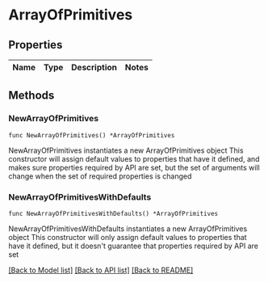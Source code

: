 # ArrayOfPrimitives

## Properties

Name | Type | Description | Notes
------------ | ------------- | ------------- | -------------

## Methods

### NewArrayOfPrimitives

`func NewArrayOfPrimitives() *ArrayOfPrimitives`

NewArrayOfPrimitives instantiates a new ArrayOfPrimitives object
This constructor will assign default values to properties that have it defined,
and makes sure properties required by API are set, but the set of arguments
will change when the set of required properties is changed

### NewArrayOfPrimitivesWithDefaults

`func NewArrayOfPrimitivesWithDefaults() *ArrayOfPrimitives`

NewArrayOfPrimitivesWithDefaults instantiates a new ArrayOfPrimitives object
This constructor will only assign default values to properties that have it defined,
but it doesn't guarantee that properties required by API are set


[[Back to Model list]](../README.md#documentation-for-models) [[Back to API list]](../README.md#documentation-for-api-endpoints) [[Back to README]](../README.md)


